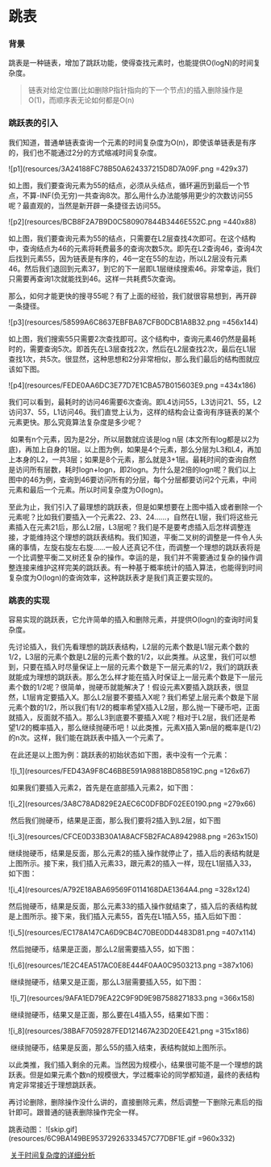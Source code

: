# 跳表

### 背景

​	跳表是一种链表，增加了跳跃功能，使得查找元素时，也能提供O(logN)的时间复杂度。

> 链表对给定位置(比如删除P指针指向的下一个节点)的插入删除操作是O(1)，而顺序表无论如何都是O(n)

### 跳跃表的引入

​        我们知道，普通单链表查询一个元素的时间复杂度为O(n)，即使该单链表是有序的，我们也不能通过2分的方式缩减时间复杂度。

  ![p1](resources/3A24188FC78B50A624337215D8D7A09F.png =429x37)

​	如上图，我们要查询元素为55的结点，必须从头结点，循环遍历到最后一个节点，不算-INF(负无穷)一共查询8次。那么用什么办法能够用更少的次数访问55呢？最直观的，当然是新开辟一条捷径去访问55。

![p2](resources/BCB8F2A7B9D0C580907844B3446E552C.png =440x88)

​	如上图，我们要查询元素为55的结点，只需要在L2层查找4次即可。在这个结构中，查询结点为46的元素将耗费最多的查询次数5次。即先在L2查询46，查询4次后找到元素55，因为链表是有序的，46一定在55的左边，所以L2层没有元素46。然后我们退回到元素37，到它的下一层即L1层继续搜索46。非常幸运，我们只需要再查询1次就能找到46。这样一共耗费5次查询。

​	那么，如何才能更快的搜寻55呢？有了上面的经验，我们就很容易想到，再开辟一条捷径。

![p3](resources/58599A6C8637EBFBA87CFB0DCB1A8B32.png =456x144)

如上图，我们搜索55只需要2次查找即可。这个结构中，查询元素46仍然是最耗时的，需要查询5次。即首先在L3层查找2次，然后在L2层查找2次，最后在L1层查找1次，共5次。很显然，这种思想和2分非常相似，那么我们最后的结构图就应该如下图。

 ![p4](resources/FEDE0AA6DC3E77D7E1CBA57B015603E9.png =434x186)

​	我们可以看到，最耗时的访问46需要6次查询。即L4访问55，L3访问21、55，L2访问37、55，L1访问46。我们直觉上认为，这样的结构会让查询有序链表的某个元素更快。那么究竟算法复杂度是多少呢？

​	如果有n个元素，因为是2分，所以层数就应该是log n层 (本文所有log都是以2为底)，再加上自身的1层。以上图为例，如果是4个元素，那么分层为L3和L4，再加上本身的L2，一共3层；如果是8个元素，那么就是3+1层。最耗时间的查询自然是访问所有层数，耗时logn+logn，即2logn。为什么是2倍的logn呢？我们以上图中的46为例，查询到46要访问所有的分层，每个分层都要访问2个元素，中间元素和最后一个元素。所以时间复杂度为O(logn)。

​	至此为止，我们引入了最理想的跳跃表，但是如果想要在上图中插入或者删除一个元素呢？比如我们要插入一个元素22、23、24……，自然在L1层，我们将这些元素插入在元素21后，那么L2层，L3层呢？我们是不是要考虑插入后怎样调整连接，才能维持这个理想的跳跃表结构。我们知道，平衡二叉树的调整是一件令人头痛的事情，左旋右旋左右旋……一般人还真记不住，而调整一个理想的跳跃表将是一个比调整平衡二叉树还复杂的操作。幸运的是，我们并不需要通过复杂的操作调整连接来维护这样完美的跳跃表。有一种基于概率统计的插入算法，也能得到时间复杂度为O(logn)的查询效率，这种跳跃表才是我们真正要实现的。

### 跳表的实现

​	容易实现的跳跃表，它允许简单的插入和删除元素，并提供O(logn)的查询时间复杂度。

​	先讨论插入，我们先看理想的跳跃表结构，L2层的元素个数是L1层元素个数的1/2，L3层的元素个数是L2层的元素个数的1/2，以此类推。从这里，我们可以想到，只要在插入时尽量保证上一层的元素个数是下一层元素的1/2，我们的跳跃表就能成为理想的跳跃表。那么怎么样才能在插入时保证上一层元素个数是下一层元素个数的1/2呢？很简单，抛硬币就能解决了！假设元素X要插入跳跃表，很显然，L1层肯定要插入X。那么L2层要不要插入X呢？我们希望上层元素个数是下层元素个数的1/2，所以我们有1/2的概率希望X插入L2层，那么抛一下硬币吧，正面就插入，反面就不插入。那么L3到底要不要插入X呢？相对于L2层，我们还是希望1/2的概率插入，那么继续抛硬币吧！以此类推，元素X插入第n层的概率是(1/2)的n次。这样，我们能在跳跃表中插入一个元素了。

​	在此还是以上图为例：跳跃表的初始状态如下图，表中没有一个元素：

​	![i_1](resources/FED43A9F8C46BBE591A98818BD85819C.png =126x67)

 

​	如果我们要插入元素2，首先是在底部插入元素2，如下图：

 ![i_2](resources/3A8C78AD829E2AEC6C0DFBDF02EE0190.png =279x66)

​	然后我们抛硬币，结果是正面，那么我们要将2插入到L2层，如下图

 

![i_3](resources/CFCE0D33B30A1A8ACF5B2FACA8942988.png =263x150)

 

​	继续抛硬币，结果是反面，那么元素2的插入操作就停止了，插入后的表结构就是上图所示。接下来，我们插入元素33，跟元素2的插入一样，现在L1层插入33，如下图：

![i_4](resources/A792E18ABA69569F0114168DAE1364A4.png =328x124)

 

​	然后抛硬币，结果是反面，那么元素33的插入操作就结束了，插入后的表结构就是上图所示。接下来，我们插入元素55，首先在L1插入55，插入后如下图：

![i_5](resources/EC178A147CA6D9CB4C70BE0DD4483D81.png =407x114)

 

​	然后抛硬币，结果是正面，那么L2层需要插入55，如下图：

![i_6](resources/1E2C4EA517AC0E8E444F0AA0C9503213.png =387x106)

​	继续抛硬币，结果又是正面，那么L3层需要插入55，如下图：

​	![i_7](resources/9AFA1ED79EA22C9F9D9E9B7588271833.png =366x158)

 

​	继续抛硬币，结果又是正面，那么要在L4插入55，结果如下图：

![i_8](resources/38BAF7059287FED121467A23D20EE421.png =315x186)

​	继续抛硬币，结果是反面，那么55的插入结束，表结构就如上图所示。

​	以此类推，我们插入剩余的元素。当然因为规模小，结果很可能不是一个理想的跳跃表。但是如果元素个数n的规模很大，学过概率论的同学都知道，最终的表结构肯定非常接近于理想跳跃表。 

​	再讨论删除，删除操作没什么讲的，直接删除元素，然后调整一下删除元素后的指针即可。跟普通的链表删除操作完全一样。

跳表动图：
 ![skip.gif](resources/6C9BA149BE95372926333457C77DBF1E.gif =960x332)

​	[关于时间复杂度的详细分析](https://blog.csdn.net/yaling521/article/details/78130271)